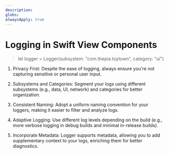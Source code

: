 ```yaml
---
description: 
globs: 
alwaysApply: true
---
```


# Logging in Swift View Components

> let logger = Logger(subsystem: "com.thepia.toytown", category: "ui")

1. Privacy First: Despite the ease of logging, always ensure you're not capturing sensitive or personal user input.

2. Subsystems and Categories: Segment your logs using different subsystems (e.g., data, UI, network) and categories for better organization.

3. Consistent Naming: Adopt a uniform naming convention for your loggers, making it easier to filter and analyze logs.

4. Adaptive Logging: Use different log levels depending on the build (e.g., more verbose logging in debug builds and minimal in-release builds).

5. Incorporate Metadata: Logger supports metadata, allowing you to add supplementary context to your logs, enriching them for better diagnostics.